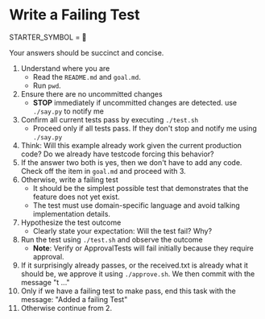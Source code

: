 # Write a Failing Test

STARTER_SYMBOL = 🔴

Your answers should be succinct and concise.

1. Understand where you are
    - Read the `README.md` and `goal.md`.
    - Run `pwd`.
2. Ensure there are no uncommitted changes
    - **STOP** immediately if uncommitted changes are detected. use `./say.py` to notify me
3. Confirm all current tests pass by executing `./test.sh`
    - Proceed only if all tests pass. If they don't stop and notify me using `./say.py`
5. Think: Will this example already work given the current production code? Do we already have testcode forcing this behavior?
6. If the answer two both is yes, then we don't have to add any code. Check off the item in `goal.md` and proceed with 3. 
7. Otherwise, write a failing test
    - It should be the simplest possible test that demonstrates that the feature does not yet exist.
    - The test must use domain-specific language and avoid talking implementation details.
8. Hypothesize the test outcome
    - Clearly state your expectation: Will the test fail? Why?
9. Run the test using `./test.sh` and observe the outcome
    - **Note**: Verify or ApprovalTests will fail initially because they require approval.
10. If it surprisingly already passes, or the received.txt is already what it should be, we approve it using `./approve.sh`. We then commit with the message "t ..."
11. Only if we have a failing test to make pass, end this task with the message: "Added a failing Test"
12. Otherwise continue from 2.
